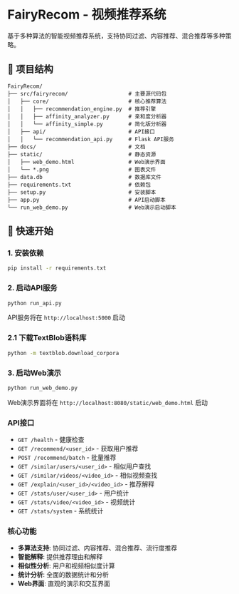 # FairyRecom - 视频推荐系统

基于多种算法的智能视频推荐系统，支持协同过滤、内容推荐、混合推荐等多种策略。

## 📁 项目结构

```
FairyRecom/
├── src/fairyrecom/                   # 主要源代码包
│   ├── core/                         # 核心推荐算法
│   │   ├── recommendation_engine.py  # 推荐引擎
│   │   ├── affinity_analyzer.py      # 亲和度分析器
│   │   └── affinity_simple.py        # 简化版分析器
│   ├── api/                          # API接口
│   │   └── recommendation_api.py     # Flask API服务
├── docs/                             # 文档
├── static/                           # 静态资源
│   ├── web_demo.html                 # Web演示界面
│   └── *.png                         # 图表文件
├── data.db                           # 数据库文件
├── requirements.txt                  # 依赖包
├── setup.py                          # 安装脚本
├── app.py                            # API启动脚本
└── run_web_demo.py                   # Web演示启动脚本
```

## 🚀 快速开始

### 1. 安装依赖

```bash
pip install -r requirements.txt
```

### 2. 启动API服务

```bash
python run_api.py
```

API服务将在 `http://localhost:5000` 启动

### 2.1 下载TextBlob语料库

```bash
python -m textblob.download_corpora
```

### 3. 启动Web演示

```bash
python run_web_demo.py
```

Web演示界面将在 `http://localhost:8080/static/web_demo.html` 启动

### API接口

- `GET /health` - 健康检查
- `GET /recommend/<user_id>` - 获取用户推荐
- `POST /recommend/batch` - 批量推荐
- `GET /similar/users/<user_id>` - 相似用户查找
- `GET /similar/videos/<video_id>` - 相似视频查找
- `GET /explain/<user_id>/<video_id>` - 推荐解释
- `GET /stats/user/<user_id>` - 用户统计
- `GET /stats/video/<video_id>` - 视频统计
- `GET /stats/system` - 系统统计

### 核心功能

- **多算法支持**: 协同过滤、内容推荐、混合推荐、流行度推荐
- **智能解释**: 提供推荐理由和解释
- **相似性分析**: 用户和视频相似度计算
- **统计分析**: 全面的数据统计和分析
- **Web界面**: 直观的演示和交互界面

